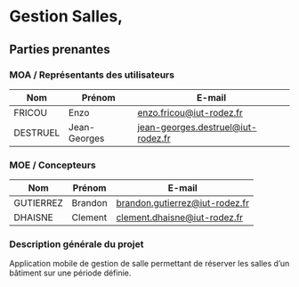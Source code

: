 # Gestion Salles,
## Parties prenantes
### MOA / Représentants des utilisateurs

| Nom | Prénom |	E-mail |
|---|---|---|
 | FRICOU |	Enzo |	enzo.fricou@iut-rodez.fr |
 | DESTRUEL	| Jean-Georges |	jean-georges.destruel@iut-rodez.fr |
### MOE / Concepteurs
 | Nom |	Prénom |	E-mail |
 |---|---|---|
 | GUTIERREZ |	Brandon |	brandon.gutierrez@iut-rodez.fr |
 | DHAISNE |	Clement |	clement.dhaisne@iut-rodez.fr |

### Description générale du projet
Application mobile de gestion de salle permettant de réserver les salles d’un bâtiment sur une période définie.
